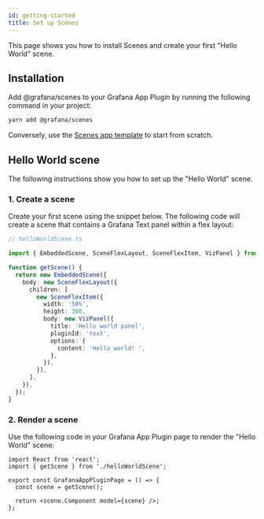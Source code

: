 ```yaml
---
id: getting-started
title: Set up Scenes
---
```


This page shows you how to install Scenes and create your first "Hello World" scene.

## Installation

Add @grafana/scenes to your Grafana App Plugin by running the following command in your project:

```bash
yarn add @grafana/scenes
```

Conversely, use the [Scenes app template](https://github.com/grafana/scenes-app-template/generate) to start from scratch.

## Hello World scene

The following instructions show you how to set up the "Hello World" scene.

### 1. Create a scene

Create your first scene using the snippet below. The following code will create a scene that contains a Grafana Text panel within a flex layout:

```ts
// helloWorldScene.ts

import { EmbeddedScene, SceneFlexLayout, SceneFlexItem, VizPanel } from '@grafana/scenes';

function getScene() {
  return new EmbeddedScene({
    body: new SceneFlexLayout({
      children: [
        new SceneFlexItem({
          width: '50%',
          height: 300,
          body: new VizPanel({
            title: 'Hello world panel',
            pluginId: 'text',
            options: {
              content: 'Hello world! ',
            },
          }),
        }),
      ],
    }),
  });
}
```

### 2. Render a scene

Use the following code in your Grafana App Plugin page to render the "Hello World" scene:

```tsx
import React from 'react';
import { getScene } from './helloWorldScene';

export const GrafanaAppPluginPage = () => {
  const scene = getScene();

  return <scene.Component model={scene} />;
};
```
